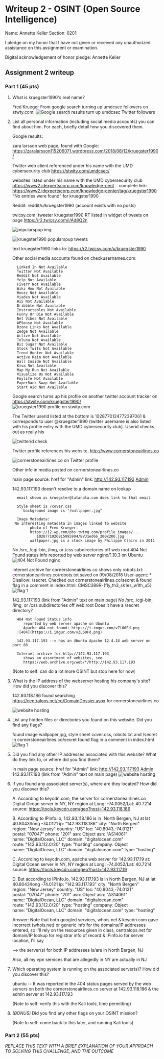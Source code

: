 Writeup 2 - OSINT (Open Source Intelligence)
======

Name: Annette Keller
Section: 0201

I pledge on my honor that I have not given or received any unauthorized assistance on this assignment or examination.

Digital acknowledgement of honor pledge: Annette Keller

## Assignment 2 writeup

### Part 1 (45 pts)

1. What is kruegster1990's real name? 

   Fred Krueger
   From google search turning up umdcsec followers on stwty.com:
   ![Google search results turn up umdcsec Twitter followers](https://i.imgur.com/Fx99LwO.png)

2. List all personal information (including social media accounts) you can find about him. For each, briefly detail how you discovered them.

   Google results:

   zara larsson web page, found with Google:
      https://zaralarsson115206071.wordpress.com/2018/08/12/kruegster1990/

   Twitter web client referenced under his name with the UMD cybersecurity club 
      https://stwity.com/umdcsec/

   websites listed under his name with the UMD cybersecurity club 
      https://www2.idexpertscorp.com/knowledge-cent ..
      complete link: 
         https://www2.idexpertscorp.com/knowledge-center/tag/kruegster1990
      "No entries were found" for kruegster1990
	
   Reddit:
      reddit/u/kruegster1990 (account exists with no posts)
      
   twicsy.com: tweeter kruegster1990 RT listed in widget of tweets on page
      https://r2.twicsy.com/i/Ad8Q2n

      ![popularspup img](https://i.imgur.com/waHp4RO.png)
		
      ![kruegster1990 popularspup tweets](https://i.imgur.com/GzUU61F.png)
		
      text kruegster1990 links to: https://r2.twicsy.com/u/kruegster1990

      Other social media accounts found on checkusernames.com:
   
         Linked In Not Available
         Twitter Not Available
         Reddit Not Available
         Yelp Not Available
         Fiverr Not Available
         Wiki How Not Available
         Houzz Not Available
         Viadeo Not Available
         Hi5 Not Available
         Dribbble Not Available
         Instructables Not Available
         Funny Or Die Not Available
         Net Vibes Not Available
         APSense Not Available
         Dzone Links Not Available
         Zedge Not Available
         Active Not Available
         Toluna Not Available
         Biz Sugar Not Available
         Stock Twits Not Available
         Trend Hunter Not Available
         Active Rain Not Available
         Wall Inside Not Available
         Kiva Not Available
         Map My Run Not Available
         Visualize Us Not Available
         Fmylife Not Available
         PaperBack Swap Not Available
         Start Aid Not Available

   Google search turns up his profile on another twitter account tracker on 
      https://stwity.com/kruegster1990/
      ![kruegster1990 profile on stwity.com](https://i.imgur.com/KT8EXvH.png)

      The Twitter userid listed at the bottom is 1028770124772397061 & corresponds to user @kruegster1990 (twitter username is also listed with his profile entry with the UMD cybersecurity club). Userid checks out as really his

      ![twitterid check](https://i.imgur.com/OvtiO6H.png)
	
      Twitter profile references his website, http://www.cornerstoneairlines.co

      ![cornerstoneairlines.co on Twitter profile](https://i.imgur.com/dNwozrd.png)
	
      Other info in media posted on cornerstoneairlines.co

      main page source:
         href for "Admin" link: http://142.93.117.193
	 <a class="nav-link" href="http://142.93.117.193">Admin</a>

	 142.93.117.193 doesn't resolve to a domain name on lookup

         email shown as kruegster@tutanota.com does link to that email

         Style sheet is /cover.css
            background image is '/wallpaper.jpg"
			
         Image Metadata: 
	    No interesting metadata in images linked to website
               photo of Fred Krueger: 
               https://i2.wp.com/pbs.twimg.com/profile_images/...
                  1028771026815995904/BVJ1ed66_200x200.jpg
               wallpaper.jpg is a stock image by Philippe Clairo in 2011

      No /src, /cgi-bin, /img, or /css subdirectories off web root
      404 Not Found status info
         reported by web server nginx/1.10.3 on Ubuntu
         ![404 Not Found nginx](https://i.imgur.com/MDtrVrZ.png)
			
      Internet archive for cornerstoneairlines.co shows only robots.txt: 
	 cornerstoneairlines.co/robots.txt saved on 09/08/2018
            User-agent: *
            Disallow: /secret.
         Checked out cornerstoneairlines.co/secret &
         found flag in a comment in index.html: 
            CMSC389R-{fly_th3_sk1es_w1th_u5}
            ![flag 1](https://i.imgur.com/kWcLFWw.png)
			
      142.93.117.193 (link from "Admin" text on main page) 
         No /src, /cgi-bin, /img, or /css subdirectories off web root
         Does it have a /secret directory?

         404 Not Found Status info
            reported by web server apache on Ubuntu 
            Apache 404 not found: https://i.imgur.com/vZL60Fd.png
         ![404](https://i.imgur.com/vZL60Fd.png)
		
         142.93.117.193 --> has an Ubuntu Apache 12.4.18 web server on port 80

         Internet archive for http://142.93.117.193
            shows an assortment of websites, see 
            https://web.archive.org/web/*/http://142.93.117.193

      (Note to self: can do a lot more OSINT but stop here for now)

3. What is the IP address of the webserver hosting his company's site? How did you discover this? 

   142.93.118.186
   found searching https://centralops.net/co/DomainDossier.aspx for
      cornerstoneairlines.co

   ![website hosting](https://i.imgur.com/2gwGf1u.png)

4. List any hidden files or directories you found on this website. Did you find any flags?

   found image wallpaper.jpg, style sheet cover.css, robots.txt and /secret
   in cornerstoneairlines.co/secret found flag in a comment in index.html
   ![flag 1](https://i.imgur.com/kWcLFWw.png)

5. Did you find any other IP addresses associated with this website? What do they link to, or where did you find them?

   In main page source:
      href for "Admin" link: http://142.93.117.193
	<a class="nav-link" href="http://142.93.117.193">Admin</a>
	142.93.117.193 (link from "Admin" text on main page) 
   ![website hosting](https://i.imgur.com/Wtuw85X.png)
		
6. If you found any associated server(s), where are they located? How did you discover this?
   
   A. According to keycdn.com, the server for cornerstoneairlines.co
      Digital Ocean server in NY, NY region at Long: -74.0052/Lat: 40.7214 
         source: https://tools.keycdn.com/geo?host=142.93.118.186

   B. According to IPinfo.io, 142.93.118.186 is in 
      `North Bergen, NJ at lat 40.8043/long -74.0121
         ip: "142.93.118.186"
         city: "North Bergen"
         region: "New Jersey"
         country: "US"
         loc: "40.8043,-74.0121"
         postal: "07047"
         phone: "201"
         asn: Object
         asn: "AS14061"
         name: "DigitalOcean, LLC"
         domain: "digitalocean.com"
         route: "142.93.112.0/20"
         type: "hosting"
         company: Object
         name: "DigitalOcean, LLC"
         domain: "digitalocean.com"
         type: "hosting"

   C. According to keycdn.com, apache web server for 142.93.117.19 at:
      Digital Ocean server in NY, NY region at Long: -74.0052/Lat: 40.7214 
      source: https://tools.keycdn.com/geo?host=142.93.117.19

   D. But according to IPinfo.io, 142.93.117.193 is in 
      North Bergen, NJ at lat 40.8043/long -74.0121
         ip: "142.93.117.193"
         city: "North Bergen"
         region: "New Jersey"
         country: "US"
         loc: "40.8043,-74.0121"
         postal: "07047"
         phone: "201"
         asn: Object
         asn: "AS14061"
         name: "DigitalOcean, LLC"
         domain: "digitalocean.com"
         route: "142.93.112.0/20"
         type: "hosting"
         company: Object
         name: "DigitalOcean, LLC"
         domain: "digitalocean.com"
         type: "hosting"
		
      Answer: Note that both googled services, whois.net & keycdn.com gave incorrect (whois.net) or generic info for the domains/IP addresses entered, so I'll rely on the resources given in class, centralops.net for domain/IP lookup for registrar info of record & IPinfo.io for server location, I'll say 

      --> the server(s) for both IP addresses is/are in North Bergen, NJ
      
      Also, all my vpn services that are allegedly in NY are actually in NJ

7. Which operating system is running on the associated server(s)? How did you discover this?

      ubuntu -- It was reported in the 404 status pages served by the web servers on both the cornerstoneairlines.co server at 142.93.118.186 & the admin server at 142.93.117.193

      (Note to self: verify this with the Kali tools, time permitting)

8. *(BONUS)* Did you find any other flags on your OSINT mission?

      (Note to self: come back to this later, and running Kali tools)


### Part 2 (55 pts)

*REPLACE THIS TEXT WITH A BRIEF EXPLANATION OF YOUR APPROACH TO SOLVING THIS CHALLENGE, AND THE OUTCOME*
